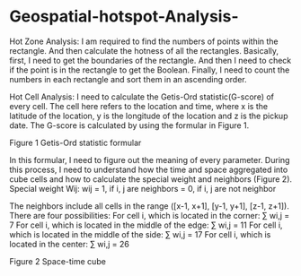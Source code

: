 # Geospatial-hotspot-Analysis-

Hot Zone Analysis: I am required to find the numbers of points within the rectangle. And then calculate the hotness of all the rectangles. Basically, first, I need to get the boundaries of the rectangle. And then I need to check if the point is in the rectangle to get the Boolean. Finally, I need to count the numbers in each rectangle and sort them in an ascending order.

Hot Cell Analysis: I need to calculate the Getis-Ord statistic(G-score) of every cell. The cell here refers to the location and time, where x is the latitude of the location, y is the longitude of the location and z is the pickup date. The G-score is calculated by using the formular in Figure 1.

Figure 1 Getis-Ord statistic formular

In this formular, I need to figure out the meaning of every parameter. During this process, I need to understand how the time and space aggregated into cube cells and how to calculate the special weight and neighbors (Figure 2).
Special weight Wij:
wij = 1, if i, j are neighbors
= 0, if i, j are not neighbor

The neighbors include all cells in the range ([x-1, x+1], [y-1, y+1], [z-1, z+1]). There are four possibilities:
For cell i, which is located in the corner: ∑ wi,j = 7
For cell i, which is located in the middle of the edge: ∑ wi,j = 11
For cell i, which is located in the middle of the side: ∑ wi,j = 17
For cell i, which is located in the center: ∑ wi,j = 26

Figure 2 Space-time cube
